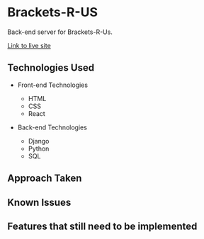 # Brackets-R-US
Back-end server for Brackets-R-Us.

[Link to live site](https://git.heroku.com/bracketsrus.git)

## Technologies Used
- Front-end Technologies
  * HTML
  * CSS
  * React

- Back-end Technologies
  * Django
  * Python
  * SQL

## Approach Taken

## Known Issues

## Features that still need to be implemented

